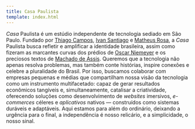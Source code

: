 ```yaml
---
title: Casa Paulista
template: index.html
---
```

*Casa* Paulista é um estúdio independente de tecnologia sediado em São Paulo. Fundado por [Thiago Campos](https://thigcampos.com/), 
[Ivan Santiago](https://www.linkedin.com/in/ivansnjunior/) e [Matheus Rosa](https://www.linkedin.com/in/matheus-henrique-ptasinski-rosa-7127bb226/), 
a *Casa* Paulista busca refletir e amplificar a identidade brasileira, assim como fizeram as marcantes curvas dos prédios de 
[Oscar Niemeyer](https://pt.wikipedia.org/wiki/Oscar_Niemeyer) e os preciosos textos de 
[Machado de Assis](https://pt.wikipedia.org/wiki/Machado_de_Assis). Queremos que a tecnologia não apenas resolva problemas, mas também conte histórias, 
inspire conexões e celebre a pluralidade do Brasil. Por isso, buscamos colaborar com empresas pequenas e médias que compartilham nossa visão da tecnologia 
como um instrumento multifacetado: capaz de gerar resultados econômicos tangíveis e, simultaneamente, catalisar a criatividade, oferecendo soluções como 
desenvolvimento de *websites* imersivos, *e-commerces* céleres e *aplicativos* nativos — construídos como sistemas duráveis e adaptáveis. Aqui estamos para 
além do ordinário, deixando a urgência para o final, a independência é nosso relicário, e a simplicidade, o nosso sinal.
